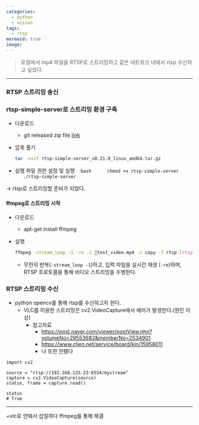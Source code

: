 ```yaml
---
categories:
  - python
  - vision
tags:
  - rtsp
mermaid: true
image:
---
```

> 로컬에서 mp4 파일을 RTSP로 스트리밍하고 같은 네트워크 내에서 rtsp 수신하고 싶었다.
---

### RTSP 스트리밍 송신
### rtsp-simple-server로 스트리밍 환경 구축
- 다운로드
	- git released zip file [link](https://github.com/aler9/rtsp-simple-server/releases/download/v0.21.0/rtsp-simple-server_v0.21.0_linux_amd64.tar.gz)
- 압축 풀기
	```bash  
	tar -xvzf rtsp-simple-server_v0.21.0_linux_amd64.tar.gz  
	```
 
- 실행 파일 권한 설정 및 실행
   ```bash  
   chmod +x rtsp-simple-server  
   ./rtsp-simple-server  
   ```

-> rtsp로 스트리밍할 준비가 되었다.

#### ffmpeg로 스트리밍 시작
- 다운로드
	- apt-get install ffmpeg
- 실행
	```bash  
	ffmpeg -stream_loop -1 -re -i test_video.mp4 -c copy -f rtsp [rtsp://localhost:8554/mystream](rtsp://localhost:8554/mystream)  
	```

	- 무한히 반복(`-stream_loop -1`)하고, 입력 파일을 실시간 재생 (`-re`)하며, RTSP 프로토콜을 통해 비디오 스트리밍을 수행한다.

### RTSP 스트리밍 수신
- python opencv를 통해 rtsp를 수신하고자 한다.
	- VLC를 이용한 스트리밍은 cv2.VideoCapture에서 에러가 발생한다.(원인 미상)
		- 참고자료
			- https://post.naver.com/viewer/postView.nhn?volumeNo=29553682&memberNo=2534901
			- https://www.clien.net/service/board/kin/15958011
			- 나 또한 안됐다
```python3
import cv2

source = "rtsp://192.168.133.23:8554/mystream"
capture = cv2.VideoCapture(source)
status, frame = capture.read()

status
# True
```

---
+vlc로 안돼서 삽질하다 ffmpeg를 통해 해결